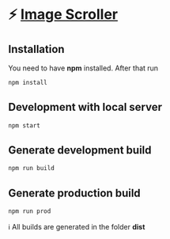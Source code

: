 # :zap: [Image Scroller](http://bogdansoare.github.io/image-scroller)

## Installation
You need to have **npm** installed. After that run
```sh
npm install
```

## Development with local server
```sh
npm start
```

## Generate development build
```sh
npm run build
```

## Generate production build
```sh
npm run prod
```

:information_source: All builds are generated in the folder **dist**
